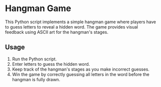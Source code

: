 # Hangman Game

This Python script implements a simple hangman game where players have to guess letters to reveal a hidden word. The game provides visual feedback using ASCII art for the hangman's stages.

## Usage
1. Run the Python script.
2. Enter letters to guess the hidden word.
3. Keep track of the hangman's stages as you make incorrect guesses.
4. Win the game by correctly guessing all letters in the word before the hangman is fully drawn.
